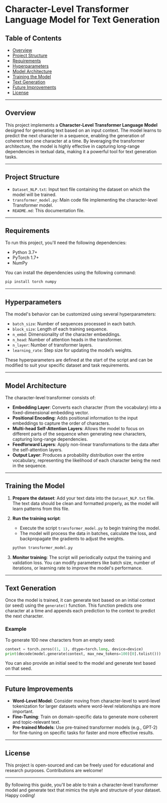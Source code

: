 # Character-Level Transformer Language Model for Text Generation

## Table of Contents

- [Overview](#overview)
- [Project Structure](#project-structure)
- [Requirements](#requirements)
- [Hyperparameters](#hyperparameters)
- [Model Architecture](#model-architecture)
- [Training the Model](#training-the-model)
- [Text Generation](#text-generation)
- [Future Improvements](#future-improvements)
- [License](#license)

---

## Overview

This project implements a **Character-Level Transformer Language Model** designed for generating text based on an input context. The model learns to predict the next character in a sequence, enabling the generation of coherent text one character at a time. By leveraging the transformer architecture, the model is highly effective in capturing long-range dependencies in textual data, making it a powerful tool for text generation tasks.

---

## Project Structure

- `Dataset_NLP.txt`: Input text file containing the dataset on which the model will be trained.
- `transformer_model.py`: Main code file implementing the character-level Transformer model.
- `README.md`: This documentation file.

---

## Requirements

To run this project, you'll need the following dependencies:

- Python 3.7+
- PyTorch 1.7+
- NumPy

You can install the dependencies using the following command:

```bash
pip install torch numpy
```

---

## Hyperparameters

The model's behavior can be customized using several hyperparameters:

- `batch_size`: Number of sequences processed in each batch.
- `block_size`: Length of each training sequence.
- `n_embd`: Dimensionality of the character embeddings.
- `n_head`: Number of attention heads in the transformer.
- `n_layer`: Number of transformer layers.
- `learning_rate`: Step size for updating the model’s weights.

These hyperparameters are defined at the start of the script and can be modified to suit your specific dataset and task requirements.

---

## Model Architecture

The character-level transformer consists of:

- **Embedding Layer**: Converts each character (from the vocabulary) into a fixed-dimensional embedding vector.
- **Positional Encoding**: Adds positional information to the input embeddings to capture the order of characters.
- **Multi-head Self-Attention Layers**: Allows the model to focus on different parts of the sequence when generating new characters, capturing long-range dependencies.
- **Feedforward Layers**: Apply non-linear transformations to the data after the self-attention layers.
- **Output Layer**: Produces a probability distribution over the entire vocabulary, representing the likelihood of each character being the next in the sequence.

---

## Training the Model

1. **Prepare the dataset**: Add your text data into the `Dataset_NLP.txt` file. The text data should be clean and formatted properly, as the model will learn patterns from this file.

2. **Run the training script**:
   - Execute the script `transformer_model.py` to begin training the model.
   - The model will process the data in batches, calculate the loss, and backpropagate the gradients to adjust the weights.
   
   ```bash
   python transformer_model.py
   ```

3. **Monitor training**: The script will periodically output the training and validation loss. You can modify parameters like batch size, number of iterations, or learning rate to improve the model's performance.

---

## Text Generation

Once the model is trained, it can generate text based on an initial context (or seed) using the `generate()` function. This function predicts one character at a time and appends each prediction to the context to predict the next character.

### Example

To generate 100 new characters from an empty seed:

```python
context = torch.zeros((1, 1), dtype=torch.long, device=device)
print(decode(model.generate(context, max_new_tokens=100)[0].tolist()))
```

You can also provide an initial seed to the model and generate text based on that seed.

---

## Future Improvements

- **Word-Level Model**: Consider moving from character-level to word-level tokenization for larger datasets where word-level relationships are more important.
- **Fine-Tuning**: Train on domain-specific data to generate more coherent and topic-relevant text.
- **Pre-trained Models**: Use pre-trained transformer models (e.g., GPT-2) for fine-tuning on specific tasks for faster and more effective results.

---

## License

This project is open-sourced and can be freely used for educational and research purposes. Contributions are welcome!

---

By following this guide, you'll be able to train a character-level transformer model and generate text that mimics the style and structure of your dataset. Happy coding!
